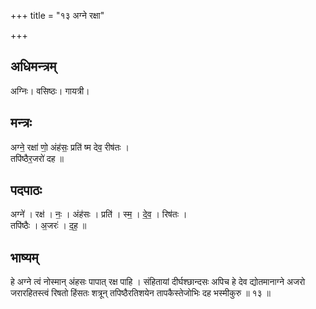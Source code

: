 +++
title = "१३ अग्ने रक्षा"

+++
## अधिमन्त्रम्
अग्निः। वसिष्ठः। गायत्री।

## मन्त्रः
अग्ने॒ रक्षा॑ णो॒ अंह॑सः॒ प्रति॑ ष्म देव॒ रीष॑तः ।  
तपि॑ष्ठैर॒जरो॑ दह ॥

## पदपाठः
अग्ने॑ । रक्ष॑ । नः॒ । अंह॑सः । प्रति॑ । स्म॒ । दे॒व॒ । रिष॑तः ।  
तपि॑ष्ठैः । अ॒जरः॑ । द॒ह॒ ॥

## भाष्यम्
हे अग्ने त्वं नोस्मान् अंहसः पापात् रक्ष पाहि । संहितायां दीर्घश्छान्दसः अपिच हे देव द्योतमानाग्ने अजरो जरारहितस्त्वं रिषतो हिंसतः शत्रून् तपिष्ठैरतिशयेन तापकैस्तेजोभिः दह भस्मीकुरु ॥ १३ ॥